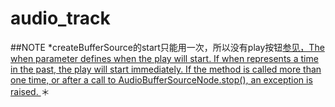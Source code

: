 # audio_track 
##NOTE
*createBufferSource的start只能用一次，所以没有play按钮[参见，The when parameter defines when the play will start. If when represents a time in the past, the play will start immediately. If the method is called more than one time, or after a call to AudioBufferSourceNode.stop(), an exception is raised.
](https://developer.mozilla.org/en-US/docs/Web/API/AudioBufferSourceNode/start)
＊